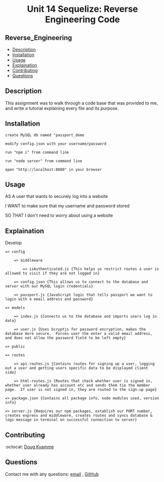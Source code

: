 <h1 align="center">Unit 14 Sequelize: Reverse Engineering Code</h1>

## Reverse_Engineering

- [Description](#description)
- [Installation](#installation)
- [Usage](#usage)
- [Explaination](#explaination)
- [Contributing](#contributing)
- [Questions](#questions)

## Description

This assignment was to walk through a code base that was provided to me, and write a tutorial explaining every file and its purpose.

## Installation

`create MySQL db named "passport_demo`

`modify config.json with your username/password`

`run "npm i" from command line`

`run "node server" from command line`

`open "http://localhost:8080" in your browser`

## Usage

AS A user that wants to securely log into a website

I WANT to make sure that my username and password stored

SO THAT I don't need to worry about using a website

## Explaination

Develop

    => config

        => middleware

            => isAuthenticated.js {This helps us restrict routes a user is allowed to visit if they are not logged in}

        => config.json {This allows us to connect to the database and server with our MySQL login credentials}

        => passport.js {JavaScript logic that tells passport we want to login with a email address and password}

    => models

        => index.js {Connects us to the database and imports users log in data}

        => user.js {Uses bcryptjs for password encryption, makes the database more secure.  Forces user the enter a valid email address, and does not allow the password field to be left empty}

    => public

    => routes

        => api-routes.js {Contains routes for signing up a user, logging out a user and getting users specific data to be displayed client side}

        => html-routes.js {Routes that check whether user is signed in, whether user already has account etc and sends them tio the member page.  If user is not signed in, they are routed to the sign-up page}

    => package.json {Contains all package info, node modules used, version info}

    => server.js {Requires our npm packages, establish our PORT number, creates express and middleware, creates routes and syncs database & logs message in terminal on successful connection to server}

## Contributing

:octocat: [Doug Kvamme](https://github.com/kvadou)

## Questions

Contact me with any questions: [email](mailto:dougkvamme@gmail.com) , [GitHub](https://github.com/kvadou)<br />
